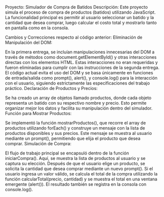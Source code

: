 Proyecto: Simulador de Compra de Batidos
Descripción:
Este proyecto simula el proceso de compra de productos (batidos) utilizando JavaScript. La funcionalidad principal es permitir al usuario seleccionar un batido y la cantidad que desea comprar, luego calcular el costo total y mostrarlo tanto en pantalla como en la consola.

Cambios y Correcciones respecto al código anterior:
Eliminación de Manipulación del DOM:

En la primera entrega, se incluían manipulaciones innecesarias del DOM a través de métodos como document.getElementById() y otras interacciones directas con los elementos HTML. Estas interacciones no eran requeridas y fueron eliminadas para cumplir con las instrucciones de la segunda entrega.
El código actual evita el uso del DOM y se basa únicamente en funciones de entrada/salida como prompt(), alert(), y console.log() para la interacción con el usuario, siguiendo estrictamente las especificaciones del trabajo práctico.
Declaración de Productos y Precios:

Se ha creado un array de objetos llamado productos, donde cada objeto representa un batido con su respectivo nombre y precio. Esto permite organizar mejor los datos y facilita su manipulación dentro del simulador.
Función para Mostrar Productos:

Se implementó la función mostrarProductos(), que recorre el array de productos utilizando forEach() y construye un mensaje con la lista de productos disponibles y sus precios.
Este mensaje se muestra al usuario mediante un prompt(), permitiendo que elija el producto que desea comprar.
Simulación de Compra:

El flujo de trabajo principal se encapsuló dentro de la función iniciarCompra(). Aquí, se muestra la lista de productos al usuario y se captura su elección.
Después de que el usuario elige un producto, se solicita la cantidad que desea comprar mediante un nuevo prompt().
Si el usuario ingresa un valor válido, se calcula el total de la compra utilizando la función calcularTotal(precio, cantidad) y se muestra el total en una ventana emergente (alert()). El resultado también se registra en la consola con console.log().
